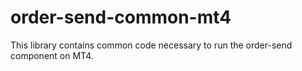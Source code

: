 # order-send-common-mt4
This library contains common code necessary to run the order-send component on MT4.
